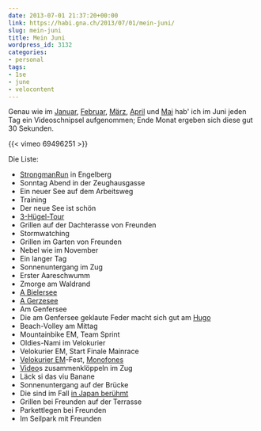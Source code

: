 ```yaml
---
date: 2013-07-01 21:37:20+00:00
link: https://habi.gna.ch/2013/07/01/mein-juni/
slug: mein-juni
title: Mein Juni
wordpress_id: 3132
categories:
- personal
tags:
- 1se
- june
- velocontent
---
```


Genau wie im [Januar](https://habi.gna.ch/2013/02/01/mein-januar/), [Februar](https://habi.gna.ch/2013/03/04/mein-februar/), [März](https://habi.gna.ch/2013/04/01/mein-marz/), [April](https://habi.gna.ch/2013/05/01/mein-april/) und [Mai](https://habi.gna.ch/2013/06/01/mein-mai/) hab' ich im Juni jeden Tag ein Videoschnipsel aufgenommen; Ende Monat ergeben sich diese gut 30 Sekunden.

{{< vimeo 69496251 >}}

Die Liste:
* [StrongmanRun](https://habi.gna.ch/2013/06/03/strongman-run-2013-in-engelberg/) in Engelberg
* Sonntag Abend in der Zeughausgasse
* Ein neuer See auf dem Arbeitsweg
* Training
* Der neue See ist schön
* [3-Hügel-Tour](http://runkeeper.com/user/davidhaberthuer/activity/191188340)
* Grillen auf der Dachterasse von Freunden
* Stormwatching
* Grillen im Garten von Freunden
* Nebel wie im November
* Ein langer Tag
* Sonnenuntergang im Zug
* Erster Aareschwumm
* Zmorge am Waldrand
* [A Bielersee](http://runkeeper.com/user/davidhaberthuer/activity/195149047)
* [A Gerzesee](http://runkeeper.com/user/davidhaberthuer/activity/195597944)
* Am Genfersee
* Die am Genfersee geklaute Feder macht sich gut am [Hugo](http://photos.davidhaberthuer.ch/index.php?type=recent&tags=hugokoblet)
* Beach-Volley am Mittag
* Mountainbike EM, Team Sprint
* Oldies-Nami im Velokurier
* Velokurier EM, Start Finale Mainrace
* [Velokurier EM](https://habi.gna.ch/2013/06/24/ecmc-2013/)-Fest, [Monofones](http://www.monofones.com)
* [Video](https://habi.gna.ch/2013/06/24/ecmc-2013/)s zusammenklöppeln im Zug
* Läck si das viu Banane
* Sonnenuntergang auf der Brücke
* Die sind im Fall [in Japan berühmt](https://www.facebook.com/wearebiginjapan)
* Grillen bei Freunden auf der Terrasse
* Parkettlegen bei Freunden
* Im Seilpark mit Freunden
